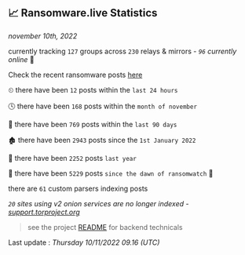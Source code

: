
## 📈 Ransomware.live Statistics
_november 10th, 2022_

currently tracking `127` groups across `230` relays & mirrors - _`96` currently online_ 📡

Check the recent ransomware posts [here](https://www.ransomware.live/#/recentposts)


⏲ there have been `12` posts within the `last 24 hours`

🕓 there have been `168` posts within the `month of november`

📅 there have been `769` posts within the `last 90 days`

🏚 there have been `2943` posts since the `1st January 2022`

🚀 there have been `2252` posts `last year`

🦕 there have been `5229` posts `since the dawn of ransomwatch` 🐣

there are `61` custom parsers indexing posts

_`20` sites using v2 onion services are no longer indexed - [support.torproject.org](https://support.torproject.org/onionservices/v2-deprecation/)_

> see the project [README](https://github.com/jmousqueton/ransomwatch#readme) for backend technicals



Last update : _Thursday 10/11/2022 09.16 (UTC)_

